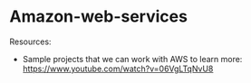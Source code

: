 # Amazon-web-services

Resources:
- Sample projects that we can work with AWS to learn more: https://www.youtube.com/watch?v=06VgLTqNvU8
